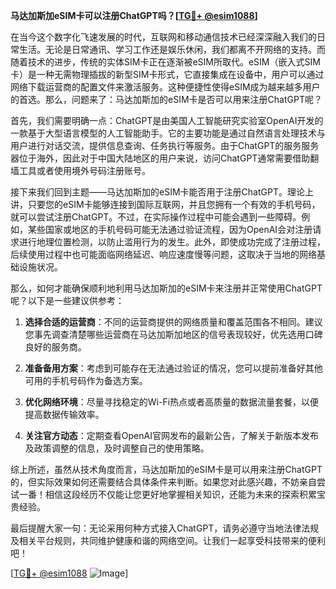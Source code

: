 **马达加斯加eSIM卡可以注册ChatGPT吗？[[TG💪+ @esim1088](https://t.me/s/esim1088)]**

在当今这个数字化飞速发展的时代，互联网和移动通信技术已经深深融入我们的日常生活。无论是日常通讯、学习工作还是娱乐休闲，我们都离不开网络的支持。而随着技术的进步，传统的实体SIM卡正在逐渐被eSIM所取代。eSIM（嵌入式SIM卡）是一种无需物理插拔的新型SIM卡形式，它直接集成在设备中，用户可以通过网络下载运营商的配置文件来激活服务。这种便捷性使得eSIM成为越来越多用户的首选。那么，问题来了：马达加斯加的eSIM卡是否可以用来注册ChatGPT呢？

首先，我们需要明确一点：ChatGPT是由美国人工智能研究实验室OpenAI开发的一款基于大型语言模型的人工智能助手。它的主要功能是通过自然语言处理技术与用户进行对话交流，提供信息查询、任务执行等服务。由于ChatGPT的服务服务器位于海外，因此对于中国大陆地区的用户来说，访问ChatGPT通常需要借助翻墙工具或者使用境外号码注册账号。

接下来我们回到主题——马达加斯加的eSIM卡能否用于注册ChatGPT。理论上讲，只要您的eSIM卡能够连接到国际互联网，并且您拥有一个有效的手机号码，就可以尝试注册ChatGPT。不过，在实际操作过程中可能会遇到一些障碍。例如，某些国家或地区的手机号码可能无法通过验证流程，因为OpenAI会对注册请求进行地理位置检测，以防止滥用行为的发生。此外，即使成功完成了注册过程，后续使用过程中也可能面临网络延迟、响应速度慢等问题，这取决于当地的网络基础设施状况。

那么，如何才能确保顺利地利用马达加斯加的eSIM卡来注册并正常使用ChatGPT呢？以下是一些建议供参考：

1. **选择合适的运营商**：不同的运营商提供的网络质量和覆盖范围各不相同。建议您事先调查清楚哪些运营商在马达加斯加地区的信号表现较好，优先选用口碑良好的服务商。
   
2. **准备备用方案**：考虑到可能存在无法通过验证的情况，您可以提前准备好其他可用的手机号码作为备选方案。
   
3. **优化网络环境**：尽量寻找稳定的Wi-Fi热点或者高质量的数据流量套餐，以便提高数据传输效率。
   
4. **关注官方动态**：定期查看OpenAI官网发布的最新公告，了解关于新版本发布及政策调整的信息，及时调整自己的使用策略。

综上所述，虽然从技术角度而言，马达加斯加的eSIM卡是可以用来注册ChatGPT的，但实际效果如何还需要结合具体条件来判断。如果您对此感兴趣，不妨亲自尝试一番！相信这段经历不仅能让您更好地掌握相关知识，还能为未来的探索积累宝贵经验。

最后提醒大家一句：无论采用何种方式接入ChatGPT，请务必遵守当地法律法规及相关平台规则，共同维护健康和谐的网络空间。让我们一起享受科技带来的便利吧！

[[TG💪+ @esim1088](https://t.me/s/esim1088) ![Image](https://i.postimg.cc/4NQfJmqS/Snipaste-2025-05-13-00-14-12.png)]